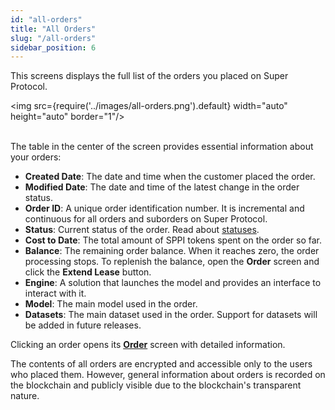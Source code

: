 ```yaml
---
id: "all-orders"
title: "All Orders"
slug: "/all-orders"
sidebar_position: 6
---
```


This screens displays the full list of the <a id="order"><span className="dashed-underline">orders</span></a> you placed on Super Protocol.

<img src={require('../images/all-orders.png').default} width="auto" height="auto" border="1"/>
<br/>
<br/>

The table in the center of the screen provides essential information about your orders:

- **Created Date**: The date and time when the customer placed the order.
- **Modified Date**: The date and time of the latest change in the order status.
- **Order ID**: A unique order identification number. It is incremental and continuous for all orders and suborders on Super Protocol.
- **Status**: Current status of the order. Read about [statuses](/fundamentals/orders#order-status).
- **Cost to Date**: The total amount of SPPI tokens spent on the order so far.
- **Balance**: The remaining order balance. When it reaches zero, the order processing stops. To replenish the balance, open the **Order** screen and click the **Extend Lease** button.
- **Engine**: A <a id="solution"><span className="dashed-underline">solution</span></a> that launches the model and provides an interface to interact with it.
- **Model**: The main model used in the order.
- **Datasets**: The main dataset used in the order. Support for datasets will be added in future releases.

Clicking an order opens its [**Order**](/marketplace/all-orders/order) screen with detailed information.

The contents of all orders are encrypted and accessible only to the users who placed them. However, general information about orders is recorded on the blockchain and publicly visible due to the blockchain's transparent nature.